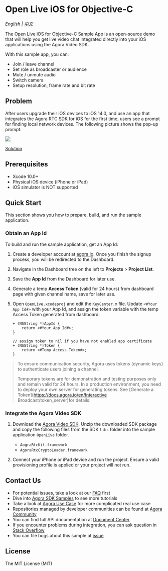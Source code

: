 # Open Live iOS for Objective-C

*English | [中文](README.zh.md)*

The Open Live iOS for Objective-C Sample App is an open-source demo that will help you get live video chat integrated directly into your iOS applications using the Agora Video SDK.

With this sample app, you can:

- Join / leave channel
- Set role as broadcaster or audience
- Mute / unmute audio
- Switch camera
- Setup resolution, frame rate and bit rate

## Problem
After users upgrade their iOS devices to iOS 14.0, and use an app that integrates the Agora RTC SDK for iOS for the first time, users see a prompt for finding local network devices. The following picture shows the pop-up prompt:

![](../pictures/ios_14_privacy.png)

[Solution](https://docs.agora.io/en/faq/local_network_privacy)

## Prerequisites

- Xcode 10.0+
- Physical iOS device (iPhone or iPad)
- iOS simulator is NOT supported

## Quick Start

This section shows you how to prepare, build, and run the sample application.

### Obtain an App Id

To build and run the sample application, get an App Id:

1. Create a developer account at [agora.io](https://dashboard.agora.io/signin/). Once you finish the signup process, you will be redirected to the Dashboard.
2. Navigate in the Dashboard tree on the left to **Projects** > **Project List**.
3. Save the **App Id** from the Dashboard for later use.
4. Generate a temp **Access Token** (valid for 24 hours) from dashboard page with given channel name, save for later use.

5. Open `OpenLive.xcodeproj` and edit the `KeyCenter.m` file. Update `<#Your App Id#>` with your App Id, and assign the token variable with the temp Access Token generated from dashboard.

    ```
    + (NSString *)AppId {
        return <#Your App Id#>;
    }

    // assign token to nil if you have not enabled app certificate
    + (NSString *)Token {
        return <#Temp Access Token#>;
    }
    ```

> To ensure communication security, Agora uses tokens (dynamic keys) to authenticate users joining a channel.
>
> Temporary tokens are for demonstration and testing purposes only and remain valid for 24 hours. In a production environment, you need to deploy your own server for generating tokens. See [Generate a Token](https://docs.agora.io/en/Interactive Broadcast/token_server)for details.

### Integrate the Agora Video SDK

1. Download the [Agora Video SDK](https://www.agora.io/en/download/). Unzip the downloaded SDK package and copy the following files from the SDK `libs` folder into the sample application `OpenLive` folder.
    - `AograRtcKit.framework`
    - `AgoraRtcCryptoLoader.framework`
  
2. Connect your iPhone or iPad device and run the project. Ensure a valid provisioning profile is applied or your project will not run.

## Contact Us

- For potential issues, take a look at our [FAQ](https://docs.agora.io/en/faq) first
- Dive into [Agora SDK Samples](https://github.com/AgoraIO) to see more tutorials
- Take a look at [Agora Use Case](https://github.com/AgoraIO-usecase) for more complicated real use case
- Repositories managed by developer communities can be found at [Agora Community](https://github.com/AgoraIO-Community)
- You can find full API documentation at [Document Center](https://docs.agora.io/en/)
- If you encounter problems during integration, you can ask question in [Stack Overflow](https://stackoverflow.com/questions/tagged/agora.io)
- You can file bugs about this sample at [issue](https://github.com/AgoraIO/Basic-Video-Broadcasting/issues)

## License

The MIT License (MIT)

